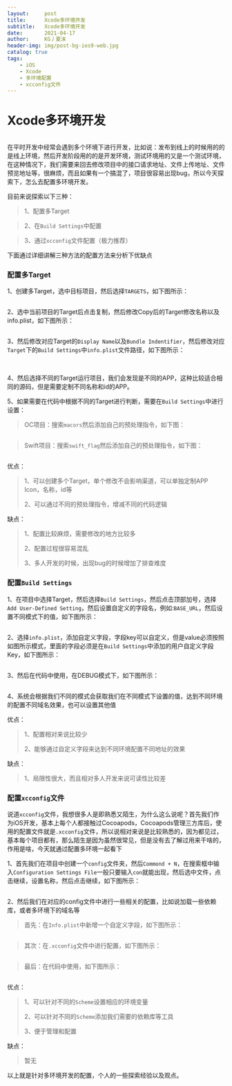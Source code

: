 ```yaml
---
layout:     post
title:      Xcode多环境开发
subtitle:   Xcode多环境开发
date:       2021-04-17
author:     KG丿夏沫
header-img: img/post-bg-ios9-web.jpg
catalog: true
tags:
    - iOS
    - Xcode
    - 多环境配置
    - xcconfig文件
---
```


# Xcode多环境开发

<img src="../img/20210417001.jpg" alt=""/>

在平时开发中经常会遇到多个环境下进行开发，比如说：发布到线上的时候用的的是线上环境，然后开发阶段用的的是开发环境，测试环境用的又是一个测试环境，在这种情况下，我们需要来回去修改项目中的接口请求地址、文件上传地址、文件预览地址等，很麻烦，而且如果有一个搞混了，项目很容易出现bug，所以今天探索下，怎么去配置多环境开发。

目前来说探索以下三种：
>1、配置多Target

>2、在```Build Settings```中配置

>3、通过```xcconfig```文件配置（极力推荐）

下面通过详细讲解三种方法的配置方法来分析下优缺点

### 配置多Target

1、创建多Target，选中目标项目，然后选择```TARGETS```，如下图所示：

<img src="../img/20210417002.jpg" alt="" />

2、选中当前项目的Target后点击复制，然后修改Copy后的Target修改名称以及info.plist，如下图所示：

<img src="../img/20210418001.jpg" alt="" />

3、然后修改对应Target的```Display Name```以及```Bundle Indentifier```，然后修改对应```Target```下的```Build Settings```中```info.plist```文件路径，如下图所示：

<img src="../img/20210418002.jpg" alt="" />
<img src="../img/20210418003.jpg" alt="" />

4、然后选择不同的Target运行项目，我们会发现是不同的APP，这种比较适合相同的源码，但是需要定制不同名称和id的APP。

5、如果需要在代码中根据不同的Target进行判断，需要在```Build Settings```中进行设置：

> OC项目：搜索```macors```然后添加自己的预处理指令，如下图：

<img src="../img/20210418004.jpg" alt="" />

> Swift项目：搜索```swift_flag```然后添加自己的预处理指令，如下图：

<img src="../img/20210418005.jpg" alt="" />

优点：

> 1、可以创建多个Target，单个修改不会影响渠道，可以单独定制APP Icon，名称，id等
>
> 2、可以通过不同的预处理指令，增减不同的代码逻辑

缺点：

> 1、配置比较麻烦，需要修改的地方比较多
>
> 2、配置过程很容易混乱
> 
> 3、多人开发的时候，出现bug的时候增加了排查难度

### 配置```Build Settings```

1、在项目中选择Target，然后选择```Build Settings```，然后点击顶部加号，选择```Add User-Defined Setting```，然后设置自定义的字段名，例如:```BASE_URL```，然后设置不同模式下的值，如下图所示：

<img src="../img/20210418006.jpg" alt="" />

2、选择```info.plist```，添加自定义字段，字段key可以自定义，但是value必须按照如图所示模式，里面的字段必须是在```Build Settings```中添加的用户自定义字段Key，如下图所示：

<img src="../img/20210418007.jpg" alt="" />

3、然后在代码中使用，在DEBUG模式下，如下图所示：

<img src="../img/20210418008.jpg" alt="" />

4、系统会根据我们不同的模式会获取我们在不同模式下设置的值，达到不同环境的配置不同域名效果，也可以设置其他值

优点：

> 1、配置相对来说比较少
> 
> 2、能够通过自定义字段来达到不同环境配置不同地址的效果

缺点：

> 1、局限性很大，而且相对多人开发来说可读性比较差

### 配置```xcconfig```文件

说道```xcconfig```文件，我想很多人是即熟悉又陌生，为什么这么说呢？首先我们作为iOS开发，基本上每个人都接触过Cocoapods，Cocoapods管理三方库后，使用的配置文件就是```.xcconfig```文件，所以说相对来说是比较熟悉的，因为都见过，基本每个项目都有，那么陌生是因为虽然很常见，但是没有去了解过用来干啥的，作用是啥，今天就通过配置多环境一起看下

1、首先我们在项目中创建一个```config```文件夹，然后```Commond + N```，在搜索框中输入```Configuration Settings File```一般只要输入```con```就能出现，然后选中文件，点击继续，设置名称，然后点击继续，如下图所示：

<img src="../img/20210418009.jpg" alt="" />

2、然后我们在对应的config文件中进行一些相关的配置，比如说加载一些依赖库，或者多环境下的域名等

> 首先：在```Info.plist```中新增一个自定义字段，如下图所示：

<img src="../img/20210418010.jpg" alt="" />

> 其次：在```.xcconfig```文件中进行配置，如下图所示：

<img src="../img/20210418011.jpg" alt="" />

>最后：在代码中使用，如下图所示：

<img src="../img/20210418012.jpg" alt="" />

优点：

> 1、可以针对不同的```Scheme```设置相应的环境变量
> 
> 2、可以针对不同的```Scheme```添加我们需要的依赖库等工具
> 
> 3、便于管理和配置

缺点：

> 暂无

以上就是针对多环境开发的配置，个人的一些探索经验以及观点。
